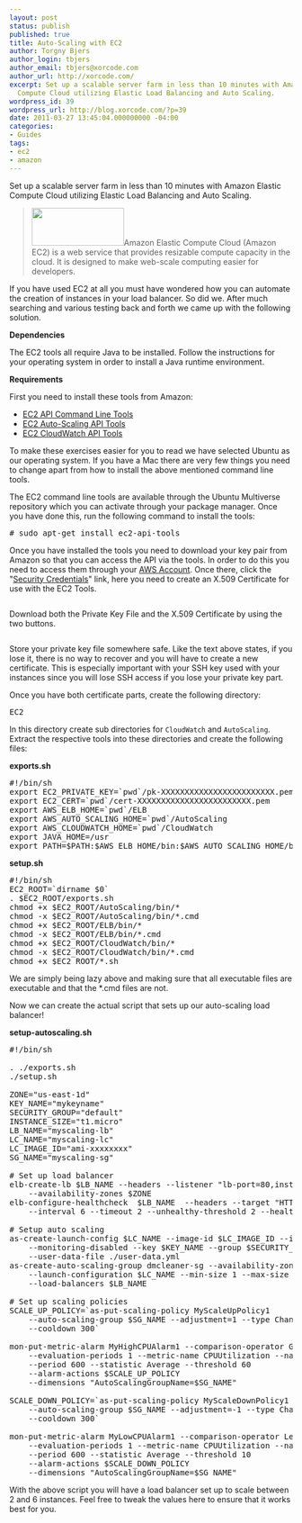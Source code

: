 ```yaml
---
layout: post
status: publish
published: true
title: Auto-Scaling with EC2
author: Torgny Bjers
author_login: tbjers
author_email: tbjers@xorcode.com
author_url: http://xorcode.com/
excerpt: Set up a scalable server farm in less than 10 minutes with Amazon Elastic
  Compute Cloud utilizing Elastic Load Balancing and Auto Scaling.
wordpress_id: 39
wordpress_url: http://blog.xorcode.com/?p=39
date: 2011-03-27 13:45:04.000000000 -04:00
categories:
- Guides
tags:
- ec2
- amazon
---
```


Set up a scalable server farm in less than 10 minutes with Amazon Elastic Compute Cloud utilizing Elastic Load Balancing and Auto Scaling.<a id="more"></a><a id="more-39"></a>
<blockquote><img class="alignright size-full wp-image-93" title="Amazon Web Services" src="{{ UPLOAD_PATH }}/2011/03/aws_logo.png" alt="" width="164" height="67" />Amazon Elastic Compute Cloud (Amazon EC2) is a web service that provides resizable compute capacity in the cloud. It is designed to make web-scale computing easier for developers.</blockquote>
If you have used EC2 at all you must have wondered how you can automate the creation of instances in your load balancer. So did we. After much searching and various testing back and forth we came up with the following solution.

<strong>Dependencies</strong>

The EC2 tools all require Java to be installed. Follow the instructions for your operating system in order to install a Java runtime environment.

<strong>Requirements</strong>

First you need to install these tools from Amazon:

<ul>
	<li><a href="http://aws.amazon.com/developertools/351" target="_blank">EC2 API Command Line Tools</a></li>
	<li><a href="http://aws.amazon.com/developertools/2535" target="_blank">EC2 Auto-Scaling API Tools</a></li>
	<li><a href="http://aws.amazon.com/developertools/2534" target="_blank">EC2 CloudWatch API Tools</a></li>
</ul>

To make these exercises easier for you to read we have selected Ubuntu as our operating system. If you have a Mac there are very few things you need to change apart from how to install the above mentioned command line tools.

The EC2 command line tools are available through the Ubuntu Multiverse repository which you can activate through your package manager. Once you have done this, run the following command to install the tools:
<pre class="prettyprint"># sudo apt-get install ec2-api-tools</pre>
Once you have installed the tools you need to download your key pair from Amazon so that you can access the API via the tools. In order to do this you need to access them through your <a href="http://aws.amazon.com/account/" target="_blank">AWS Account</a>. Once there, click the "<a href="https://aws-portal.amazon.com/gp/aws/developer/account/index.html?ie=UTF8&amp;action=access-key" target="_blank">Security Credentials</a>" link, here you need to create an X.509 Certificate for use with the EC2 Tools.

<img class="alignnone size-full wp-image-57" title="X.509 Certificates - Create Certificate" src="{{ UPLOAD_PATH }}/2011/03/createcert.png" alt="" />

Download both the Private Key File and the X.509 Certificate by using the two buttons.

<img class="alignnone size-full wp-image-58" title="Download X.509 Certificate" src="{{ UPLOAD_PATH }}/2011/03/x.509cert.png" alt="" />

Store your private key file somewhere safe. Like the text above states, if you lose it, there is no way to recover and you will have to create a new certificate. This is especially important with your SSH key used with your instances since you will lose SSH access if you lose your private key part.

Once you have both certificate parts, create the following directory:
<pre class="prettyprint">EC2</pre>
In this directory create sub directories for <code>CloudWatch</code> and <code>AutoScaling</code>. Extract the respective tools into these directories and create the following files:

<strong>exports.sh</strong>
<pre class="prettyprint lang-sh">#!/bin/sh
export EC2_PRIVATE_KEY=`pwd`/pk-XXXXXXXXXXXXXXXXXXXXXXXX.pem
export EC2_CERT=`pwd`/cert-XXXXXXXXXXXXXXXXXXXXXXXX.pem
export AWS_ELB_HOME=`pwd`/ELB
export AWS_AUTO_SCALING_HOME=`pwd`/AutoScaling
export AWS_CLOUDWATCH_HOME=`pwd`/CloudWatch
export JAVA_HOME=/usr
export PATH=$PATH:$AWS_ELB_HOME/bin:$AWS_AUTO_SCALING_HOME/bin:$AWS_CLOUDWATCH_HOME/bin</pre>
<strong>setup.sh</strong>
<pre class="prettyprint lang-sh">#!/bin/sh
EC2_ROOT=`dirname $0`
. $EC2_ROOT/exports.sh
chmod +x $EC2_ROOT/AutoScaling/bin/*
chmod -x $EC2_ROOT/AutoScaling/bin/*.cmd
chmod +x $EC2_ROOT/ELB/bin/*
chmod -x $EC2_ROOT/ELB/bin/*.cmd
chmod +x $EC2_ROOT/CloudWatch/bin/*
chmod -x $EC2_ROOT/CloudWatch/bin/*.cmd
chmod +x $EC2_ROOT/*.sh</pre>
We are simply being lazy above and making sure that all executable files are executable and that the *.cmd files are not.

Now we can create the actual script that sets up our auto-scaling load balancer!

<strong>setup-autoscaling.sh</strong>
<pre class="prettyprint lang-sh">#!/bin/sh

. ./exports.sh
./setup.sh

ZONE="us-east-1d"
KEY_NAME="mykeyname"
SECURITY_GROUP="default"
INSTANCE_SIZE="t1.micro"
LB_NAME="myscaling-lb"
LC_NAME="myscaling-lc"
LC_IMAGE_ID="ami-xxxxxxxx"
SG_NAME="myscaling-sg"

# Set up load balancer
elb-create-lb $LB_NAME --headers --listener "lb-port=80,instance-port=80,protocol=http"
    --availability-zones $ZONE
elb-configure-healthcheck  $LB_NAME  --headers --target "HTTP:80/alive.php"
    --interval 6 --timeout 2 --unhealthy-threshold 2 --healthy-threshold 7

# Setup auto scaling
as-create-launch-config $LC_NAME --image-id $LC_IMAGE_ID --instance-type $INSTANCE_SIZE
    --monitoring-disabled --key $KEY_NAME --group $SECURITY_GROUP
    --user-data-file ./user-data.yml
as-create-auto-scaling-group dmcleaner-sg --availability-zones $ZONE
    --launch-configuration $LC_NAME --min-size 1 --max-size 6
    --load-balancers $LB_NAME

# Set up scaling policies
SCALE_UP_POLICY=`as-put-scaling-policy MyScaleUpPolicy1
    --auto-scaling-group $SG_NAME --adjustment=1 --type ChangeInCapacity
    --cooldown 300`

mon-put-metric-alarm MyHighCPUAlarm1 --comparison-operator GreaterThanThreshold
    --evaluation-periods 1 --metric-name CPUUtilization --namespace "AWS/EC2"
    --period 600 --statistic Average --threshold 60
    --alarm-actions $SCALE_UP_POLICY
    --dimensions "AutoScalingGroupName=$SG_NAME"

SCALE_DOWN_POLICY=`as-put-scaling-policy MyScaleDownPolicy1
    --auto-scaling-group $SG_NAME --adjustment=-1 --type ChangeInCapacity
    --cooldown 300`

mon-put-metric-alarm MyLowCPUAlarm1 --comparison-operator LessThanThreshold
    --evaluation-periods 1 --metric-name CPUUtilization --namespace "AWS/EC2"
    --period 600 --statistic Average --threshold 10
    --alarm-actions $SCALE_DOWN_POLICY
    --dimensions "AutoScalingGroupName=$SG_NAME"</pre>
With the above script you will have a load balancer set up to scale between 2 and 6 instances. Feel free to tweak the values here to ensure that it works best for you.
